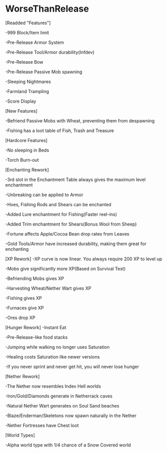 # WorseThanRelease

[Readded "Features"]

-999 Block/Item limit

-Pre-Release Armor System

-Pre-Release Tool/Armor durability(Infdev)

-Pre-Release Bow

-Pre-Release Passive Mob spawning

-Sleeping Nightmares

-Farmland Trampling

-Score Display



[New Features]

-Befriend Passive Mobs with Wheat, preventing them from despawning

-Fishing has a loot table of Fish, Trash and Treasure



[Hardcore Features]

-No sleeping in Beds

-Torch Burn-out



[Enchanting Rework]

-3rd slot in the Enchantment Table always gives the maximum level enchantment

-Unbreaking can be applied to Armor

-Hoes, Fishing Rods and Shears can be enchanted

-Added Lure enchantment for Fishing(Faster reel-ins)

-Added Trim enchantment for Shears(Bonus Wool from Sheep)

-Fortune affects Apple/Cocoa Bean drop rates from Leaves

-Gold Tools/Armor have increased durability, making them great for enchanting



[XP Rework]
-XP curve is now linear. You always require 200 XP to level up

-Mobs give significantly more XP(Based on Survival Test)

-Befriending Mobs gives XP

-Harvesting Wheat/Nether Wart gives XP

-Fishing gives XP

-Furnaces give XP

-Ores drop XP



[Hunger Rework]
-Instant Eat

-Pre-Release-like food stacks

-Jumping while walking no longer uses Saturation

-Healing costs Saturation like newer versions

-If you never sprint and never get hit, you will never lose hunger 



[Nether Rework]

-The Nether now resembles Indev Hell worlds

-Iron/Gold/Diamonds generate in Netherrack caves

-Natural Nether Wart generates on Soul Sand beaches

-Blaze/Enderman/Skeletons now spawn naturally in the Nether

-Nether Fortresses have Chest loot



[World Types]

-Alpha world type with 1/4 chance of a Snow Covered world
